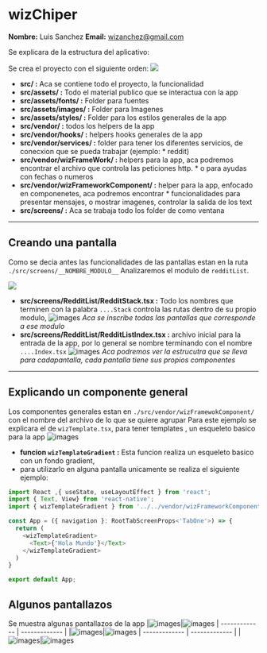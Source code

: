 # wizChiper
**Nombre:** Luis Sanchez
**Email:** wizanchez@gmail.com

Se explicara de la estructura del aplicativo:


Se crea el proyecto con el siguiente orden:
![](https://wizanchez.com/static/chiper/cap1.png)
* **src/ :** Aca se contiene todo el proyecto, la funcionalidad
* **src/assets/ :** Todo el material publico que se interactua con la app
* **src/assets/fonts/ :** Folder para fuentes
* **src/assets/images/ :** Folder para Imagenes
* **src/assets/styles/ :** Folder para los estilos generales de la app
* **src/vendor/ :** todos los helpers de la app
* **src/vendor/hooks/ :** helpers hooks generales de la app
* **src/vendor/services/ :** folder para tener los diferentes servicios, de conecxion que se pueda trabajar (ejemplo: * reddit)
* **src/vendor/wizFrameWork/ :** helpers para la app, aca podremos encontrar el archivo que controla las peticiones http. * o para ayudas con fechas o numeros
* **src/vendor/wizFrameworkComponent/ :** helper para la app, enfocado en componenetes, aca podremos encontrar * funcionalidades para presentar mensajes, o mostrar imagenes, controlar la salida de los text
* **src/screens/ :** Aca se trabaja todo los folder de como ventana
----

## Creando una pantalla
Como se decia antes las funcionalidades de las pantallas estan en la ruta ```./src/screens/__NOMBRE_MODULO__```
Analizaremos el modulo de ```redditList```.

![](https://wizanchez.com/static/chiper/cap2.png)
* **src/screens/RedditList/RedditStack.tsx :** Todo los nombres que terminen con la palabra ```....Stack``` controla las rutas dentro de su propio modulo,
![images](https://wizanchez.com/static/chiper/cap3.png)
_Aca se inscribe todas  las pantallas que corresponde a ese modulo_
* **src/screens/RedditList/RedditListIndex.tsx :** archivo inicial para la entrada de la app, por lo general se nombre terminando con el nombre ```....Index.tsx```
![images](https://wizanchez.com/static/chiper/cap4.png)
_Aca podremos ver la estrucutra que se lleva para cadapantalla, cada pantalla tiene sus propios componentes_

----

## Explicando un componente general
Los componentes generales estan en ```./src/vendor/wizFramewokComponent/``` con el nombre del archivo de lo que se quiere agrupar
Para este ejemplo se explicara el de ```wizTemplate.tsx```, para tener templates , un esqueleto basico para la app
![images](https://wizanchez.com/static/chiper/cap5.png)
* **funcion ```wizTemplateGradient``` :** Esta funcion realiza un esqueleto basico con un fondo gradient,
* para utilizarlo en alguna pantalla unicamente se realiza el siguiente ejemplo:
```javascript
import React ,{ useState, useLayoutEffect } from 'react';
import { Text, View} from 'react-native';
import { wizTemplateGradient } from '../../vendor/wizFrameworkComponent/index';

const App = ({ navigation }: RootTabScreenProps<'TabOne'>) => {
  return (
    <wizTemplateGradient>
      <Text>{'Hola Mundo'}</Text>
    </wizTemplateGradient>
  )
}

export default App;
```

## Algunos pantallazos

Se muestra algunas pantallazos de la app
|![images](https://wizanchez.com/static/chiper/img1.PNG)|![images](https://wizanchez.com/static/chiper/img2.PNG)
| ------------- | ------------- |
|![images](https://wizanchez.com/static/chiper/img3.PNG)|![images](https://wizanchez.com/static/chiper/img4.PNG)
| ------------- | ------------- |
|![images](https://wizanchez.com/static/chiper/img5.PNG)|![images](https://wizanchez.com/static/chiper/img6.jpeg)

